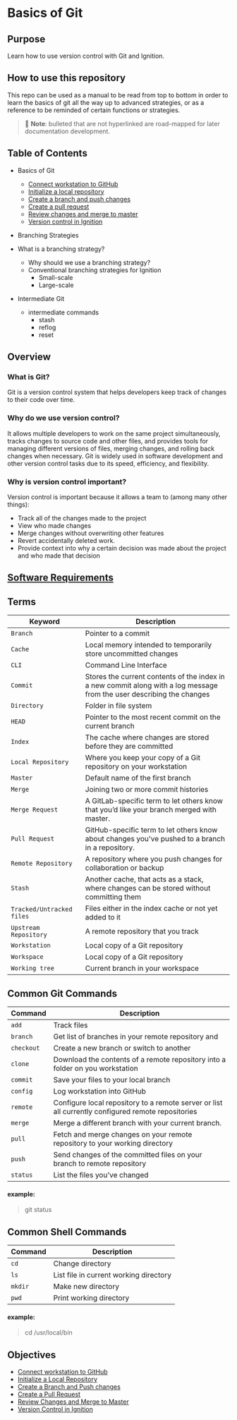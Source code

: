 # Basics of Git

## Purpose
Learn how to use version control with Git and Ignition.

## How to use this repository
This repo can be used as a manual to be read from top to bottom in order to learn the basics of git all the way up to advanced strategies, or as a reference to be reminded of certain functions or strategies.

> :memo: **Note**: bulleted that are not hyperlinked are road-mapped for later documentation development.

## Table of Contents
- Basics of Git
  - [Connect workstation to GitHub](Connect%20your%20Workstation.md)
  - [Initialize a local repository](Initialize%20a%20Local%20Repository.md)
  - [Create a branch and push changes](Create%20a%20Branch%20and%20Push%20changes.md)
  - [Create a pull request](Create%20a%20Pull%20Request.md)
  - [Review changes and merge to master](Review%20Changes%20and%20Merge%20to%20Master.md)
  - [Version control in Ignition](Ignition.md)

- Branching Strategies
- What is a branching strategy?
  - Why should we use a branching strategy?
  - Conventional branching strategies for Ignition
    - Small-scale
    - Large-scale

- Intermediate Git
  - intermediate commands
    - stash
    - reflog
    - reset
## Overview
### What is Git?
Git is a version control system that helps developers keep track of changes to their code over time. 
### Why do we use version control?
It allows multiple developers to work on the same project simultaneously, tracks changes to source code and other files, and provides tools for managing different versions of files, merging changes, and rolling back changes when necessary. Git is widely used in software development and other version control tasks due to its speed, efficiency, and flexibility.
### Why is version control important?
Version control is important because it allows a team to (among many other things):
- Track all of the changes made to the project
- View who made changes
- Merge changes without overwriting other features
- Revert accidentally deleted work.
- Provide context into why a certain decision was made about the project and who made that decision

## [Software Requirements](Software%20Requirements.md)

## Terms
| **Keyword** | **Description** |
| --- | --- |
| `Branch` | Pointer to a commit |
| `Cache` | Local memory intended to temporarily store uncommitted changes |
| `CLI` | Command Line Interface |
| `Commit` | Stores the current contents of the index in a new commit along with a log message from the user describing the changes |
| `Directory` | Folder in file system |
| `HEAD` | Pointer to the most recent commit on the current branch |
| `Index` | The cache where changes are stored before they are committed |
| `Local Repository` | Where you keep your copy of a Git repository on your workstation |
| `Master` | Default name of the first branch |
| `Merge` | Joining two or more commit histories |
| `Merge Request` | A GitLab-specific term to let others know that you’d like your branch merged with master. |
| `Pull Request` | GitHub-specific term to let others know about changes you've pushed to a branch in a repository. |
| `Remote Repository` | A repository where you push changes for collaboration or backup |
| `Stash` | Another cache, that acts as a stack, where changes can be stored without committing them |
| `Tracked/Untracked files` | Files either in the index cache or not yet added to it |
| `Upstream Repository` | A remote repository that you track |
| `Workstation` | Local copy of a Git repository |
| `Workspace` | Local copy of a Git repository |
| `Working tree` | Current branch in your workspace |

## Common Git Commands

| **Command** | **Description** |
| --- | --- |
| `add` | Track files |
| `branch` | Get list of branches in your remote repository and  |
| `checkout` | Create a new branch or switch to another |
| `clone` | Download the contents of a remote repository into a folder on you workstation |
| `commit` | Save your files to your local branch |
| `config` | Log workstation into GitHub |
| `remote` | Configure local repository to a remote server or list all currently configured remote repositories |
| `merge` | Merge a different branch with your current branch. |
| `pull` | Fetch and merge changes on your remote repository to your working directory |
| `push` | Send changes of the committed files on your branch to remote repository |
| `status` | List the files you’ve changed |
#### example: 
> git status

## Common Shell Commands
| **Command** | **Description** |
| --- | --- |
| `cd` | Change directory |
| `ls` | List file in current working directory |
| `mkdir` | Make new directory |
| `pwd` | Print working directory |

#### example:
> cd /usr/local/bin

## Objectives
- [Connect workstation to GitHub](Connect%20your%20Workstation.md)
- [Initialize a Local Repository](Initialize%20a%20Local%20Repository.md)
- [Create a Branch and Push changes](Create%20a%20Branch%20and%20Push%20changes.md)
- [Create a Pull Request](Create%20a%20Pull%20Request.md)
- [Review Changes and Merge to Master](Review%20Changes%20and%20Merge%20to%20Master.md)
- [Version Control in Ignition](Ignition.md)
